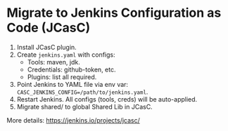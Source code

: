 # Migrate to Jenkins Configuration as Code (JCasC)

1. Install JCasC plugin.
2. Create `jenkins.yaml` with configs:
   - Tools: maven, jdk.
   - Credentials: github-token, etc.
   - Plugins: list all required.
3. Point Jenkins to YAML file via env var: `CASC_JENKINS_CONFIG=/path/to/jenkins.yaml`.
4. Restart Jenkins. All configs (tools, creds) will be auto-applied.
5. Migrate shared/ to global Shared Lib in JCasC.

More details: https://jenkins.io/projects/jcasc/